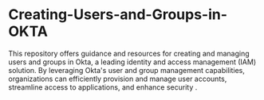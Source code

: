 # Creating-Users-and-Groups-in-OKTA
This repository offers guidance and resources for creating and managing users and groups in Okta, a leading identity and access management (IAM) solution. By leveraging Okta's user and group management capabilities, organizations can efficiently provision and manage user accounts, streamline access to applications, and enhance security .
